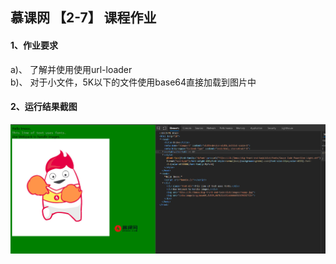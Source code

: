 ## 慕课网 【2-7】 课程作业

#### 1、作业要求

  a)、 了解并使用使用url-loader <br/>
  b)、 对于小文件，5K以下的文件使用base64直接加载到图片中

#### 2、运行结果截图
![123456](https://github.com/HaceraI/bigFrontEnd-task/blob/main/2-7/0201127124734.png?raw=true)
